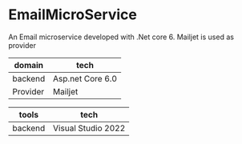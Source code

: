 # EmailMicroService
An Email microservice developed with .Net core 6. Mailjet is used as provider

 domain  |tech |
| ------------- | -------------- |
| backend  | Asp.net Core 6.0  |
| Provider  | Mailjet |


| tools  |tech |
| ------------- | -------------- |
| backend  | Visual Studio 2022  |
